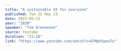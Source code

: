 ```yaml
---
title: "A sustainable UX for everyone"
published: Tue 23 May 23
date: 2023-05-23
year: "2020"
speaker: "Tom Greenwood"
source: Youtube
duration: "21:28"
link: "https://www.youtube.com/watch?v=Q7Mpk5pewTo"
---
```


